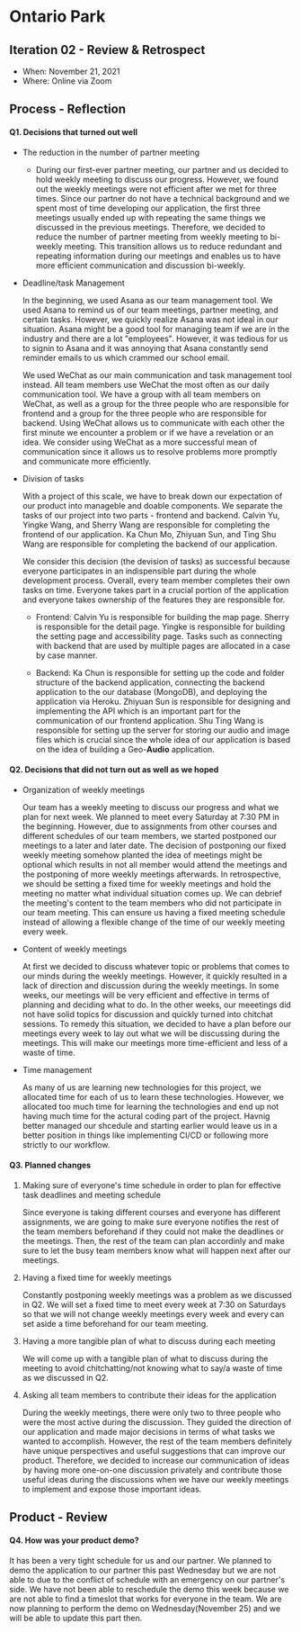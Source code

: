 # Ontario Park 

## Iteration 02 - Review & Retrospect

 * When: November 21, 2021
 * Where: Online via Zoom

## Process - Reflection


#### Q1. Decisions that turned out well

 * The reduction in the number of partner meeting
 
    * During our first-ever partner meeting, our partner and us decided to hold weekly meeting to discuss our progress. However, we found out the weekly meetings were not efficient after we met for three times. Since our partner do not have a technical background and we spent most of time developing our application, the first three meetings usually ended up with repeating the same things we discussed in the previous meetings. Therefore, we decided to reduce the number of partner meeting from weekly meeting to bi-weekly meeting. This transition allows us to reduce redundant and repeating information during our meetings and enables us to have more efficient communication and discussion bi-weekly.

 * Deadline/task Management
    
    In the beginning, we used Asana as our team management tool. We used Asana to remind us of our team meetings, partner meeting, and certain tasks. However, we quickly realize Asana was not ideal in our situation. Asana might be a good tool for managing team if we are in the industry and there are a lot "employees". However, it was tedious for us to signin to Asana and it was annoying that Asana constantly send reminder emails to us which crammed our school email. 
    
    We used WeChat as our main communication and task management tool instead. All team members use WeChat the most often as our daily communication tool. We have a group with all team members on WeChat, as well as a group for the three people who are responsible for frontend and a group for the three people who are responsible for backend. Using WeChat allows us to communicate with each other the first minute we encounter a problem or if we have a revelation or an idea. We consider using WeChat as a more successful mean of communication since it allows us to resolve problems more promptly and communicate more efficiently.

 * Division of tasks
 
    With a project of this scale, we have to break down our expectation of our product into manageble and doable components. We separate the tasks of our project   into two parts - frontend and backend. Calvin Yu, Yingke Wang, and Sherry Wang are responsible for completing the frontend of our application. Ka Chun Mo, Zhiyuan Sun, and Ting Shu Wang are responsible for completing the backend of our application.
    
    We consider this decision (the devision of tasks) as successful because everyone participates in an indispensible part during the whole development process. Overall, every team member completes their own tasks on time. Everyone takes part in a crucial portion of the application and everyone takes ownership of the features they are responsible for. 
    
    * Frontend: Calvin Yu is responsible for building the map page. Sherry is responsible for the detail page. Yingke is responsible for building the setting page and accessibility page. Tasks such as connecting with backend that are used by multiple pages are allocated in a case by case manner.
    
    * Backend: Ka Chun is responsible for setting up the code and folder structure of the backend application, connecting the backend application to the our database (MongoDB), and deploying the application via Heroku. Zhiyuan Sun is responsible for designing and implementing the API which is an important part for the communication of our frontend application. Shu Ting Wang is responsible for setting up the server for storing our audio and image files which is crucial since the whole idea of our application is based on the idea of building a Geo-**Audio** application.

#### Q2. Decisions that did not turn out as well as we hoped

 * Organization of weekly meetings
 
    Our team has a weekly meeting to discuss our progress and what we plan for next week. We planned to meet every Saturday at 7:30 PM in the beginning. However, due to assignments from other courses and different schedules of our team members, we started postponed our meetings to a later and later date. The decision of postponing our fixed weekly meeting somehow planted the idea of meetings might be optional which results in not all member would attend the meetings and the postponing of more weekly meetings afterwards. In retrospective, we should be setting a fixed time for weekly meetings and hold the meeting no matter what individual situation comes up. We can debrief the meeting's content to the team members who did not participate in our team meeting. This can ensure us having a fixed meeting schedule instead of allowing a flexible change of the time of our weekly meeting every week.

 * Content of weekly meetings
 
    At first we decided to discuss whatever topic or problems that comes to our minds during the weekly meetings. However, it quickly resulted in a lack of direction and discussion during the weekly meetings. In some weeks, our meetings will be very efficient and effective in terms of planning and deciding what to do. In the other weeks, our meeetings did not have solid topics for discussion and quickly turned into chitchat sessions. To remedy this situation, we decided to have a plan before our meetings every week to lay out what we will be discussing during the meetings. This will make our meetings more time-efficient and less of a waste of time.
    
 * Time management
 
    As many of us are learning new technologies for this project, we allocated time for each of us to learn these technologies. However, we allocated too much time for learning the technologies and end up not having much time for the actural coding part of the project. Havnig better managed our shcedule and starting earlier would leave us in a better position in things like implementing CI/CD or following more strictly to our workflow.  

#### Q3. Planned changes

1. Making sure of everyone's time schedule in order to plan for effective task deadlines and meeting schedule

    Since everyone is taking different courses and everyone has different assignments, we are going to make sure everyone notifies the rest of the team members beforehand if they could not make the deadlines or the meetings. Then, the rest of the team can plan accordinly and make sure to let the busy team members know what will happen next after our meetings.

1. Having a fixed time for weekly meetings

    Constantly postponing weekly meetings was a problem as we discussed in Q2. We will set a fixed time to meet every week at 7:30 on Saturdays so that we will not change weekly meetings every week and every can set aside a time beforehand for our team meeting.


1. Having a more tangible plan of what to discuss during each meeting

    We will come up with a tangible plan of what to discuss during the meeting to avoid chitchatting/not knowing what to say/a waste of time as we discussed in Q2.

1. Asking all team members to contribute their ideas for the application

    During the weekly meetings, there were only two to three people who were the most active during the discussion. They guided the direction of our application and made major decisions in terms of what tasks we wanted to accomplish. However, the rest of the team members definitely have unique perspectives and useful suggestions that can improve our product. Therefore, we decided to increase our communication of ideas by having more one-on-one discussion privately and contribute those useful ideas during the discussions when we have our weekly meetings to implement and expose those important ideas.

## Product - Review

#### Q4. How was your product demo?
It has been a very tight schedule for us and our partner. We planned to demo the application to our partner this past Wednesday but we are not able to due to the conflict of schedule with an emergency on our partner's side. We have not been able to reschedule the demo this week because we are not able to find a timeslot that works for everyone in the team. We are now planning to perform the demo on Wednesday(November 25) and we will be able to update this part then.
